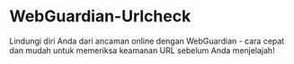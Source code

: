 # WebGuardian-Urlcheck
Lindungi diri Anda dari ancaman online dengan WebGuardian - cara cepat dan mudah untuk memeriksa keamanan URL sebelum Anda menjelajah!
